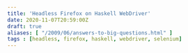 ```yaml
---
title: 'Headless Firefox on Haskell WebDriver'
date: 2020-11-07T20:59:00Z
draft: true
aliases: [ "/2009/06/answers-to-big-questions.html" ]
tags : [headless, firefox, haskell, webdriver, selenium]
---
```


